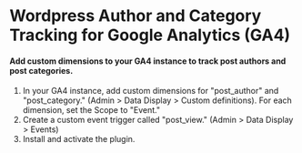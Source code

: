 # Wordpress Author and Category Tracking for Google Analytics (GA4)

#### Add custom dimensions to your GA4 instance to track post authors and post categories.

1. In your GA4 instance, add custom dimensions for "post_author" and "post_category." (Admin > Data Display > Custom definitions). For each dimension, set the Scope to "Event."
2. Create a custom event trigger called "post_view." (Admin > Data Display > Events)
3. Install and activate the plugin.